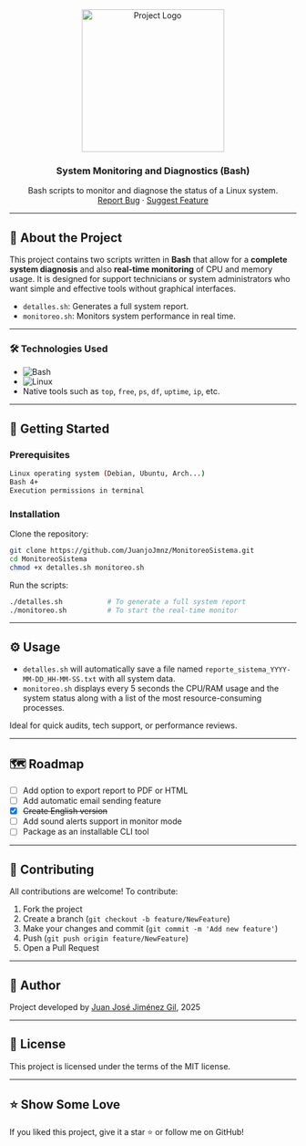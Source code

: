 <!-- LOGO -->
<div align="center">
  <a href="https://github.com/JuanjoJmnz/monitor-sistema-bash">
    <img src="https://github.com/user-attachments/assets/ed703c3e-07a0-4ffe-8bf4-7020b56b00ab" alt="Project Logo" width="250" height="250">
  </a>

<h3 align="center">System Monitoring and Diagnostics (Bash)</h3>

  <p align="center">
    Bash scripts to monitor and diagnose the status of a Linux system.
    <br />
    <a href="https://github.com/JuanjoJmnz/MonitoreoSistema/issues">Report Bug</a>
    ·
    <a href="https://github.com/JuanjoJmnz/MonitoreoSistema/issues">Suggest Feature</a>
  </p>
</div>

---

## 🧾 About the Project

This project contains two scripts written in **Bash** that allow for a **complete system diagnosis** and also **real-time monitoring** of CPU and memory usage. It is designed for support technicians or system administrators who want simple and effective tools without graphical interfaces.

- `detalles.sh`: Generates a full system report.
- `monitoreo.sh`: Monitors system performance in real time.

---

### 🛠️ Technologies Used

* ![Bash](https://img.shields.io/badge/Bash-121011?style=for-the-badge&logo=gnubash&logoColor=white)
* ![Linux](https://img.shields.io/badge/Linux-FCC624?style=for-the-badge&logo=linux&logoColor=black)
* Native tools such as `top`, `free`, `ps`, `df`, `uptime`, `ip`, etc.

---

## 🚀 Getting Started

### Prerequisites

```sh
Linux operating system (Debian, Ubuntu, Arch...)
Bash 4+
Execution permissions in terminal
```

### Installation

Clone the repository:

```sh
git clone https://github.com/JuanjoJmnz/MonitoreoSistema.git
cd MonitoreoSistema
chmod +x detalles.sh monitoreo.sh
```

Run the scripts:

```sh
./detalles.sh           # To generate a full system report
./monitoreo.sh          # To start the real-time monitor
```

---

## ⚙️ Usage

- `detalles.sh` will automatically save a file named `reporte_sistema_YYYY-MM-DD_HH-MM-SS.txt` with all system data.
- `monitoreo.sh` displays every 5 seconds the CPU/RAM usage and the system status along with a list of the most resource-consuming processes.

Ideal for quick audits, tech support, or performance reviews.

---

## 🗺️ Roadmap

- [ ] Add option to export report to PDF or HTML
- [ ] Add automatic email sending feature
- [x] <s>Create English version</s>
- [ ] Add sound alerts support in monitor mode
- [ ] Package as an installable CLI tool

---

## 🤝 Contributing

All contributions are welcome! To contribute:

1. Fork the project
2. Create a branch (`git checkout -b feature/NewFeature`)
3. Make your changes and commit (`git commit -m 'Add new feature'`)
4. Push (`git push origin feature/NewFeature`)
5. Open a Pull Request

---

## 🙋 Author

Project developed by [Juan José Jiménez Gil](https://github.com/JuanjoJmnz), 2025

---

## 📄 License

This project is licensed under the terms of the MIT license.

---

## ⭐ Show Some Love

If you liked this project, give it a star ⭐ or follow me on GitHub!

